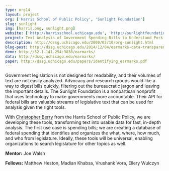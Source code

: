 ```yaml
---
type: org14
layout: project
org: ['Harris School of Public Policy', 'Sunlight Foundation']
slug: sunlight
img: [harris.png, sunlight.png]
website: ['http://harrisschool.uchicago.edu', 'http://sunlightfoundation.com']
project: Text Analysis of Government Spending Bills to Understand Pork Spending
description: http://dssg.uchicago.edu/2000/02/10/org-sunlight.html
blog-post: http://dssg.uchicago.edu/2014/12/04/earmarks-data-transparent-government.html
demo: http://52.1.141.254:3838/earmarks/
data: http://dssg.uchicago.edu/earmarks/
paper: http://dssg.uchicago.edu/papers/identifying_earmarks.pdf
---
```


<p>Government legislation is not designed for readability, and their volumes of text are not easily analyzed. Advocacy and research groups would like a way to digest bills quickly, filtering out the bureaucratic jargon and leaving the important details. The Sunlight Foundation is a nonpartisan nonprofit that uses technology to make governments more accountable. Their API for federal bills are valuable streams of legislative text that can be used for analysis given the right tools.

<p>With <a href="http://harrisschool.uchicago.edu/directory/faculty/christopher_berry">Christopher Berry</a> from the Harris School of Public Policy, we are developing these tools, transforming text into usable data for fast, in-depth analysis. The first use case is spending bills; we are creating a database of federal spending that identifies and organizes the what, where, how much, and who from legislature. Ideally, these tools will be universal, enabling organizations to search legislature for other topics as well.

<p><b>Mentor:</b> Joe Walsh

<p><b>Fellows:</b> Matthew Heston, Madian Khabsa, Vrushank Vora, Ellery Wulczyn
